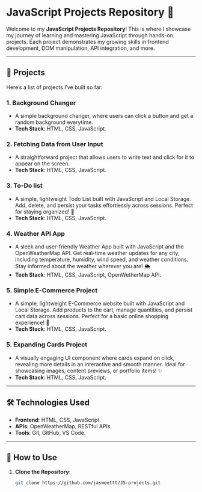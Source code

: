 # JavaScript Projects Repository 🚀

Welcome to my **JavaScript Projects Repository**! This is where I showcase my journey of learning and mastering JavaScript through hands-on projects. Each project demonstrates my growing skills in frontend development, DOM manipulation, API integration, and more.

---

## 📁 Projects

Here’s a list of projects I’ve built so far:

### 1. **Background Changer**

- A simple background changer, where users can click a button and get a random background everytime.
- **Tech Stack**: HTML, CSS, JavaScript.

### 2. **Fetching Data from User Input**

- A straightforward project that allows users to write text and click for it to appear on the screen.
- **Tech Stack**: HTML, CSS, JavaScript.

### 3. **To-Do list**

- A simple, lightweight Todo List built with JavaScript and Local Storage. Add, delete, and persist your tasks effortlessly across sessions. Perfect for staying organized! 🚀
- **Tech Stack**: HTML, CSS, JavaScript.

### 4. **Weather API App**

- A sleek and user-friendly Weather App built with JavaScript and the OpenWeatherMap API. Get real-time weather updates for any city, including temperature, humidity, wind speed, and weather conditions. Stay informed about the weather wherever you are! 🌦️
- **Tech Stack**: HTML, CSS, JavaScript, OpenWetherMap API.

### 5. **Simple E-Commerce Project**

- A simple, lightweight E-Commerce website built with JavaScript and Local Storage. Add products to the cart, manage quantities, and persist cart data across sessions. Perfect for a basic online shopping experience! 🚀
- **Tech Stack**: HTML, CSS, JavaScript.

### 5. **Expanding Cards Project**

- A visually engaging UI component where cards expand on click, revealing more details in an interactive and smooth manner. Ideal for showcasing images, content previews, or portfolio items! ✨
- **Tech Stack**: HTML, CSS, JavaScript.

---

## 🛠️ Technologies Used

- **Frontend**: HTML, CSS, JavaScript.
- **APIs**: OpenWeatherMap, RESTful APIs.
- **Tools**: Git, GitHub, VS Code.

---

## 🚀 How to Use

1. **Clone the Repository**:
   ```bash
   git clone https://github.com/jasmeettt/JS-projects.git
   ```
